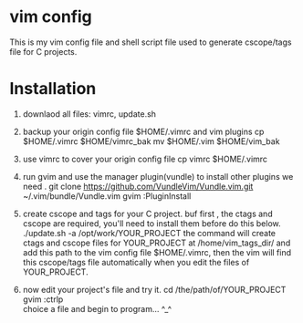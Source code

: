 # vim config 

This is my vim config file and shell script file used to generate cscope/tags file for C projects.


# Installation

1. downlaod all files: vimrc, update.sh

2. backup your origin config file $HOME/.vimrc and vim plugins
    cp $HOME/.vimrc $HOME/vimrc_bak
    mv $HOME/.vim $HOME/vim_bak
    
3. use vimrc to cover your origin config file
    cp vimrc $HOME/.vimrc
    
4. run gvim and use the manager plugin(vundle) to install other plugins we need .
   git clone https://github.com/VundleVim/Vundle.vim.git ~/.vim/bundle/Vundle.vim
   gvim
   :PluginInstall
    
5. create cscope and tags for your C project. buf first , the ctags and cscope are required, you'll need to install them before do this below.
   ./update.sh -a /opt/work/YOUR_PROJECT 
   the command will create ctags and cscope files for YOUR_PROJECT at /home/vim_tags_dir/ and add this path to the vim config file $HOME/.vimrc, then the vim will find this cscope/tags file automatically when you edit the files of YOUR_PROJECT.
   
6. now edit your project's file and try it.
   cd /the/path/of/YOUR_PROJECT
   gvim
   :ctrlp  
  choice a file and begin to program...  ^_^
